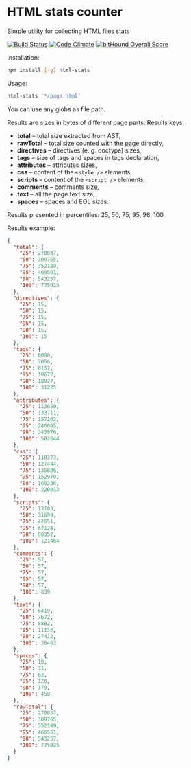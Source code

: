 # HTML stats counter

Simple utility for collecting HTML files stats

[![Build Status](https://travis-ci.org/andre487/html-stats.svg?branch=master)](https://travis-ci.org/andre487/html-stats)
[![Code Climate](https://codeclimate.com/github/andre487/html-stats/badges/gpa.svg)](https://codeclimate.com/github/andre487/html-stats)
[![bitHound Overall Score](https://www.bithound.io/github/andre487/html-stats/badges/score.svg)](https://www.bithound.io/github/andre487/html-stats)

Installation:
```sh
npm install [-g] html-stats
```

Usage:
```sh
html-stats '*/page.html'
```

You can use any globs as file path.

Results are sizes in bytes of different page parts. Results keys:
  * **total** – total size extracted from AST,
  * **rawTotal** – total size counted with the page directly,
  * **directives** – directives (e. g. doctype) sizes,
  * **tags** – size of tags and spaces in tags declaration,
  * **attributes** – attributes sizes,
  * **css** – content of the `<style />` elements,
  * **scripts** – content of the `<script />` elements,
  * **comments** – comments size,
  * **text** – all the page text size,
  * **spaces** – spaces and EOL sizes.

Results presented in percentiles: 25, 50, 75, 95, 98, 100.

Results example:
```json
{
  "total": {
    "25": 270837,
    "50": 309765,
    "75": 352189,
    "95": 466561,
    "98": 543257,
    "100": 775025
  },
  "directives": {
    "25": 15,
    "50": 15,
    "75": 15,
    "95": 15,
    "98": 15,
    "100": 15
  },
  "tags": {
    "25": 6000,
    "50": 7056,
    "75": 8137,
    "95": 10677,
    "98": 18927,
    "100": 31225
  },
  "attributes": {
    "25": 113650,
    "50": 133711,
    "75": 157262,
    "95": 246005,
    "98": 343876,
    "100": 582644
  },
  "css": {
    "25": 118373,
    "50": 127444,
    "75": 135806,
    "95": 152970,
    "98": 160236,
    "100": 220013
  },
  "scripts": {
    "25": 13183,
    "50": 31699,
    "75": 42651,
    "95": 67124,
    "98": 90352,
    "100": 121464
  },
  "comments": {
    "25": 57,
    "50": 57,
    "75": 57,
    "95": 57,
    "98": 57,
    "100": 839
  },
  "text": {
    "25": 6419,
    "50": 7672,
    "75": 8882,
    "95": 11135,
    "98": 27412,
    "100": 36403
  },
  "spaces": {
    "25": 10,
    "50": 31,
    "75": 62,
    "95": 128,
    "98": 179,
    "100": 458
  },
  "rawTotal": {
    "25": 270837,
    "50": 309765,
    "75": 352189,
    "95": 466561,
    "98": 543257,
    "100": 775025
  }
}
```

